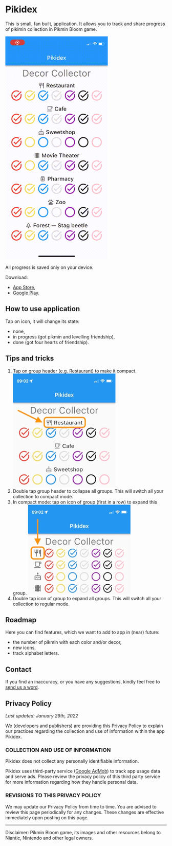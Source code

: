 # Pikidex

This is small, fan built, application. It allows you to track and share progress of pikimin collection in Pikmin Bloom game.

![](images/pikidex-1.2-o.gif)

All progress is saved only on your device.

Download:
- [App Store](https://apple.co/3onJKuy),
- [Google Play](https://bit.ly/3utNQW4).

## How to use application

Tap on icon, it will change its state:
- none,
- in progress (got pikmin and levelling friendship),
- done (got four hearts of friendship).

## Tips and tricks

1. Tap on group header (e.g. Restaurant) to make it compact. ![](images/pikidex-tap-zone.webp)
2. Double tap group header to collapse all groups. This will switch all your collection to compact mode.
3. In compact mode: tap on icon of group (first in a row) to expand this group. ![](images/pikidex-compact-tap-zone.webp)
4. Double tap icon of group to expand all groups. This will switch all your collection to regular mode.

## Roadmap

Here you can find features, which we want to add to app in (near) future:
- the number of pikmin with each color and/or decor,
- new icons,
- track alphabet letters.

## Contact
If you find an inaccuracy, or you have any suggestions, kindly feel free to [send us a word](mailto:pikidex@find-friends-team.ru).

## Privacy Policy
_Last updated: January 29th, 2022_


We (developers and publishers) are providing this Privacy Policy to explain our practices regarding the collection and use of information within the app Pikidex.


### COLLECTION AND USE OF INFORMATION

Pikidex does not collect any personally identifiable information.

Pikidex uses third-party service ([Google AdMob](https://policies.google.com/technologies/partner-sites)) to track app usage data and serve ads. 
Please review the privacy policy of this third party service for more information regarding how they handle personal data.


### REVISIONS TO THIS PRIVACY POLICY

We may update our Privacy Policy from time to time. 
You are advised to review this page periodically for any changes. These changes are effective immediately upon posting on this page.

---
Disclaimer: Pikmin Bloom game, its images and other resources belong to Niantic, Nintendo and other legal owners.